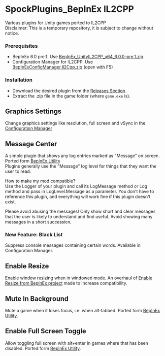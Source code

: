 # SpockPlugins_BepInEx IL2CPP
Various plugins for Unity games ported to IL2CPP<br>
Disclaimer: This is a temporary repository, it is subject to change without notice.

### Prerequisites
- BepInEx 6.0 pre.1. Use [BepInEx_UnityIL2CPP_x64_6.0.0-pre.1.zip](https://github.com/BepInEx/BepInEx/releases/tag/v6.0.0-pre.1)
- Configuration Manager for IL2CPP. Use [BepInExConfigManager.Il2Cpp.zip](https://github.com/sinai-dev/BepInExConfigManager/releases) (open with F5)

### Installation
- Download the desired plugin from the [Releases Section](https://github.com/SpockBauru/SpockPlugins_BepInEx/releases).
- Extract the .zip file in the game folder (where `game.exe` is).

## Graphics Settings
Change graphics settings like resolution, full screen and vSync in the [Configuration Manager](https://github.com/sinai-dev/BepInExConfigManager/releases)

## Message Center
A simple plugin that shows any log entries marked as "Message" on screen. Ported form [BepInEx Utility](https://github.com/BepInEx/BepInEx.Utility)<br>
Plugins generally use the "Message" log level for things that they want the user to read.

How to make my mod compatible?<br>
Use the Logger of your plugin and call its LogMessage method or Log method and pass in LogLevel.Message as a parameter. You don't have to reference this plugin, and everything will work fine if this plugin doesn't exist.

Please avoid abusing the messages! Only show short and clear messages that the user is likely to understand and find useful. Avoid showing many messages in a short succession.

### New Feature: Black List
Suppress console messages containing certain words. Available in Configuration Manager.

## Enable Resize
Enable window resizing when in windowed mode. An overhaul of [Enable Resize from BepInEx project](https://github.com/BepInEx/BepInEx.Utility) made to increase compatibility.

## Mute In Background
Mute a game when it loses focus, i.e. when alt-tabbed. Ported form [BepInEx Utility](https://github.com/BepInEx/BepInEx.Utility).

## Enable Full Screen Toggle
Allow toggling full screen with alt+enter in games where that has been disabled. Ported form [BepInEx Utility](https://github.com/BepInEx/BepInEx.Utility).
